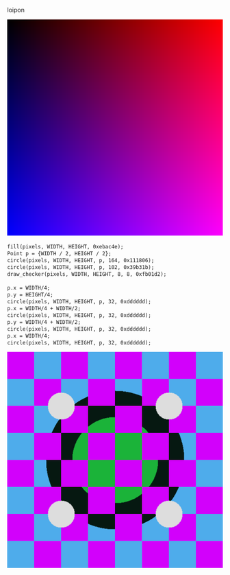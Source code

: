 loipon



![image info](./images/blue_red_gradient.png)

```
fill(pixels, WIDTH, HEIGHT, 0xebac4e);
Point p = {WIDTH / 2, HEIGHT / 2};
circle(pixels, WIDTH, HEIGHT, p, 164, 0x111806);
circle(pixels, WIDTH, HEIGHT, p, 102, 0x39b31b);
draw_checker(pixels, WIDTH, HEIGHT, 8, 8, 0xfb01d2);

p.x = WIDTH/4;
p.y = HEIGHT/4;
circle(pixels, WIDTH, HEIGHT, p, 32, 0xdddddd);
p.x = WIDTH/4 + WIDTH/2;
circle(pixels, WIDTH, HEIGHT, p, 32, 0xdddddd);
p.y = WIDTH/4 + WIDTH/2;
circle(pixels, WIDTH, HEIGHT, p, 32, 0xdddddd);
p.x = WIDTH/4;
circle(pixels, WIDTH, HEIGHT, p, 32, 0xdddddd);
```

![image info](./images/random.png)
